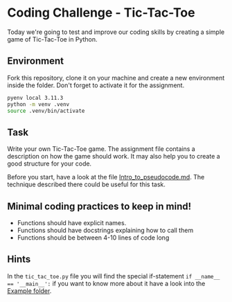 # Coding Challenge - Tic-Tac-Toe

Today we're going to test and improve our coding skills by creating a simple game of Tic-Tac-Toe in Python. 

## Environment

Fork this repository, clone it on your machine and create a new environment inside the folder. Don't forget to activate it for the assignment. 
```bash
pyenv local 3.11.3
python -m venv .venv
source .venv/bin/activate
```

## Task

Write your own Tic-Tac-Toe game. The assignment file contains a description on how the game should work. It may also help you to create a good structure for your code. 

Before you start, have a look at the file [Intro_to_pseudocode.md](Intro_to_pseudocode.md). The technique described there could be useful for this task. 

## Minimal coding practices to keep in mind!

- Functions should have explicit names.
- Functions should have docstrings explaining how to call them
- Functions should be between 4-10 lines of code long

## Hints

In the ```tic_tac_toe.py``` file you will find the special if-statement ```if __name__ == '__main__':``` if you want to know more about it have a look into the [Example folder](Examples).

